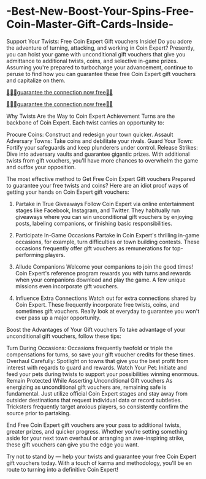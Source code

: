 # -Best-New-Boost-Your-Spins-Free-Coin-Master-Gift-Cards-Inside-
Support Your Twists: Free Coin Expert Gift vouchers Inside!
Do you adore the adventure of turning, attacking, and working in Coin Expert? Presently, you can hoist your game with unconditional gift vouchers that give you admittance to additional twists, coins, and selective in-game prizes. Assuming you're prepared to turbocharge your advancement, continue to peruse to find how you can guarantee these free Coin Expert gift vouchers and capitalize on them.

[🔗🔴🔴guarantee the connection now free📌📌](https://tinyurl.com/free-gift-coin-master-2024)

[🔗🔴🔴guarantee the connection now free📌📌](https://tinyurl.com/free-gift-coin-master-2024)

Why Twists Are the Way to Coin Expert Achievement
Turns are the backbone of Coin Expert. Each twist carries an opportunity to:

Procure Coins: Construct and redesign your town quicker.
Assault Adversary Towns: Take coins and debilitate your rivals.
Guard Your Town: Fortify your safeguards and keep plunderers under control.
Release Strikes: Dive into adversary vaults and guarantee gigantic prizes.
With additional twists from gift vouchers, you'll have more chances to overwhelm the game and outfox your opposition.

The most effective method to Get Free Coin Expert Gift vouchers
Prepared to guarantee your free twists and coins? Here are an idiot proof ways of getting your hands on Coin Expert gift vouchers:

1. Partake in True Giveaways
Follow Coin Expert via online entertainment stages like Facebook, Instagram, and Twitter. They habitually run giveaways where you can win unconditional gift vouchers by enjoying posts, labeling companions, or finishing basic responsibilities.

2. Participate In-Game Occasions
Partake in Coin Expert's thrilling in-game occasions, for example, turn difficulties or town building contests. These occasions frequently offer gift vouchers as remunerations for top-performing players.

3. Allude Companions
Welcome your companions to join the good times! Coin Expert's reference program rewards you with turns and rewards when your companions download and play the game. A few unique missions even incorporate gift vouchers.

4. Influence Extra Connections
Watch out for extra connections shared by Coin Expert. These frequently incorporate free twists, coins, and sometimes gift vouchers. Really look at everyday to guarantee you won't ever pass up a major opportunity.

Boost the Advantages of Your Gift vouchers
To take advantage of your unconditional gift vouchers, follow these tips:

Turn During Occasions: Occasions frequently twofold or triple the compensations for turns, so save your gift voucher credits for these times.
Overhaul Carefully: Spotlight on towns that give you the best profit from interest with regards to guard and rewards.
Watch Your Pet: Initiate and feed your pets during twists to support your possibilities winning enormous.
Remain Protected While Asserting Unconditional Gift vouchers
As energizing as unconditional gift vouchers are, remaining safe is fundamental. Just utilize official Coin Expert stages and stay away from outsider destinations that request individual data or record subtleties. Tricksters frequently target anxious players, so consistently confirm the source prior to partaking.

End
Free Coin Expert gift vouchers are your pass to additional twists, greater prizes, and quicker progress. Whether you're setting something aside for your next town overhaul or arranging an awe-inspiring strike, these gift vouchers can give you the edge you want.

Try not to stand by — help your twists and guarantee your free Coin Expert gift vouchers today. With a touch of karma and methodology, you'll be en route to turning into a definitive Coin Expert!
